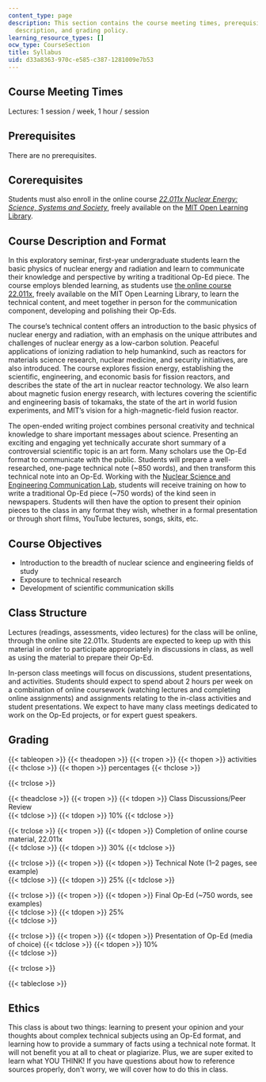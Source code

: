 ```yaml
---
content_type: page
description: This section contains the course meeting times, prerequisites, course
  description, and grading policy.
learning_resource_types: []
ocw_type: CourseSection
title: Syllabus
uid: d33a8363-970c-e585-c387-1281009e7b53
---
```


Course Meeting Times
--------------------

Lectures: 1 session / week, 1 hour / session

Prerequisites
-------------

There are no prerequisites.

Corerequisites
--------------

Students must also enroll in the online course _[22.011x Nuclear Energy: Science, Systems and Society](http://openlearninglibrary.mit.edu/courses/course-v1:MITx+22.011x+3T2018/about)_, freely available on the [MIT Open Learning Library](https://openlearning.mit.edu/courses-programs/open-learning-library).

Course Description and Format
-----------------------------

In this exploratory seminar, first-year undergraduate students learn the basic physics of nuclear energy and radiation and learn to communicate their knowledge and perspective by writing a traditional Op-Ed piece. The course employs blended learning, as students use [the online course 22.011x](http://openlearninglibrary.mit.edu/courses/course-v1:MITx+22.011x+3T2018/about), freely available on the MIT Open Learning Library, to learn the technical content, and meet together in person for the communication component, developing and polishing their Op-Eds.

The course’s technical content offers an introduction to the basic physics of nuclear energy and radiation, with an emphasis on the unique attributes and challenges of nuclear energy as a low-carbon solution. Peaceful applications of ionizing radiation to help humankind, such as reactors for materials science research, nuclear medicine, and security initiatives, are also introduced. The course explores fission energy, establishing the scientific, engineering, and economic basis for fission reactors, and describes the state of the art in nuclear reactor technology. We also learn about magnetic fusion energy research, with lectures covering the scientific and engineering basis of tokamaks, the state of the art in world fusion experiments, and MIT’s vision for a high-magnetic-field fusion reactor.

The open-ended writing project combines personal creativity and technical knowledge to share important messages about science. Presenting an exciting and engaging yet technically accurate short summary of a controversial scientific topic is an art form. Many scholars use the Op-Ed format to communicate with the public. Students will prepare a well-researched, one-page technical note (~850 words), and then transform this technical note into an Op-Ed. Working with the [Nuclear Science and Engineering Communication Lab](http://mitcommlab.mit.edu/nse/about-the-lab/), students will receive training on how to write a traditional Op-Ed piece (~750 words) of the kind seen in newspapers. Students will then have the option to present their opinion pieces to the class in any format they wish, whether in a formal presentation or through short films, YouTube lectures, songs, skits, etc.

Course Objectives
-----------------

*   Introduction to the breadth of nuclear science and engineering fields of study
*   Exposure to technical research
*   Development of scientific communication skills

Class Structure
---------------

Lectures (readings, assessments, video lectures) for the class will be online, through the online site 22.011x. Students are expected to keep up with this material in order to participate appropriately in discussions in class, as well as using the material to prepare their Op-Ed.

In-person class meetings will focus on discussions, student presentations, and activities. Students should expect to spend about 2 hours per week on a combination of online coursework (watching lectures and completing online assignments) and assignments relating to the in-class activities and student presentations. We expect to have many class meetings dedicated to work on the Op-Ed projects, or for expert guest speakers.

Grading
-------

{{< tableopen >}}
{{< theadopen >}}
{{< tropen >}}
{{< thopen >}}
activities
{{< thclose >}}
{{< thopen >}}
percentages
{{< thclose >}}

{{< trclose >}}

{{< theadclose >}}
{{< tropen >}}
{{< tdopen >}}
﻿Class Discussions/Peer Review  
{{< tdclose >}}
{{< tdopen >}}
10%
{{< tdclose >}}

{{< trclose >}}
{{< tropen >}}
{{< tdopen >}}
﻿Completion of online course material, 22.011x  
{{< tdclose >}}
{{< tdopen >}}
30%
{{< tdclose >}}

{{< trclose >}}
{{< tropen >}}
{{< tdopen >}}
﻿Technical Note (1–2 pages, see example)  
{{< tdclose >}}
{{< tdopen >}}
25%
{{< tdclose >}}

{{< trclose >}}
{{< tropen >}}
{{< tdopen >}}
﻿Final Op-Ed (~750 words, see examples)  
{{< tdclose >}}
{{< tdopen >}}
﻿25%  
{{< tdclose >}}

{{< trclose >}}
{{< tropen >}}
{{< tdopen >}}
Presentation of Op-Ed (media of choice)
{{< tdclose >}}
{{< tdopen >}}
﻿10%  
{{< tdclose >}}

{{< trclose >}}

{{< tableclose >}}

Ethics
------

This class is about two things: learning to present your opinion and your thoughts about complex technical subjects using an Op-Ed format, and learning how to provide a summary of facts using a technical note format. It will not benefit you at all to cheat or plagiarize. Plus, we are super exited to learn what YOU THINK! If you have questions about how to reference sources properly, don't worry, we will cover how to do this in class.